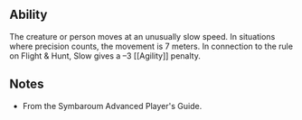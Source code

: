 ## Ability
The creature or person moves at an unusually slow speed. In situations where precision counts, the movement is 7 meters. In connection to the rule on Flight & Hunt, Slow gives a –3 [[Agility]] penalty.
## Notes
* From the Symbaroum Advanced Player's Guide.